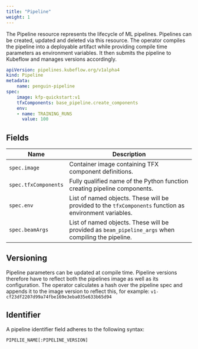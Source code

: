 ```yaml
---
title: "Pipeline"
weight: 1
---
```


The Pipeline resource represents the lifecycle of ML pipelines.
Pipelines can be created, updated and deleted via this resource.
The operator compiles the pipeline into a deployable artifact while providing compile time parameters as environment variables.
It then submits the pipeline to Kubeflow and manages versions accordingly.

```yaml
apiVersion: pipelines.kubeflow.org/v1alpha4
kind: Pipeline
metadata:
    name: penguin-pipeline
spec:
    image: kfp-quickstart:v1
    tfxComponents: base_pipeline.create_components
    env:
    - name: TRAINING_RUNS
      value: 100
```

## Fields

| Name                 | Description                                                                                             |
|----------------------|---------------------------------------------------------------------------------------------------------|
| `spec.image`         | Container image containing TFX component definitions.                                                   |
| `spec.tfxComponents` | Fully qualified name of the Python function creating pipeline components.                               |
| `spec.env`           | List of named objects. These will be provided to the `tfxComponents` function as environment variables. |
| `spec.beamArgs`      | List of named objects. These will be provided as `beam_pipeline_args` when compiling the pipeline.      |

## Versioning

Pipeline parameters can be updated at compile time. Pipeline versions therefore have to reflect both the pipelines image as well as its configuration. The operator calculates a hash over the pipeline spec and appends it to the image version to reflect this, for example: `v1-cf23df2207d99a74fbe169e3eba035e633b65d94`

## Identifier

A pipeline identifier field adheres to the following syntax:

`PIPELIE_NAME[:PIPELINE_VERSION]`

